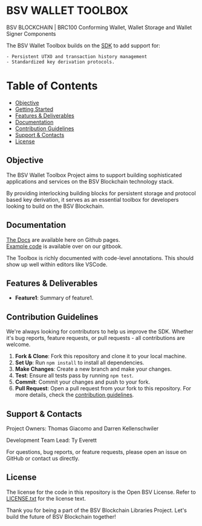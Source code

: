 # BSV WALLET TOOLBOX

BSV BLOCKCHAIN | BRC100 Conforming Wallet, Wallet Storage and Wallet Signer Components

The BSV Wallet Toolbox builds on the [SDK](https://bitcoin-sv.github.io/ts-sdk) to add support for:

    - Persistent UTXO and transaction history management
    - Standardized key derivation protocols.

# Table of Contents

- [Objective](#objective)
- [Getting Started](#getting-started)
- [Features \& Deliverables](#features--deliverables)
- [Documentation](#documentation)
- [Contribution Guidelines](#contribution-guidelines)
- [Support \& Contacts](#support--contacts)
- [License](#license)

## Objective

The BSV Wallet Toolbox Project aims to support building sophisticated applications and services on the BSV Blockchain technology stack.

By providing interlocking building blocks for persistent storage and protocol based key derivation, it serves as an essential toolbox for developers looking to build on the BSV Blockchain.

## Documentation

[The Docs](https://bitcoin-sv.github.io/wallet-toolbox) are available here on Github pages.  
[Example code](https://docs.bsvblockchain.org/guides/sdks/ts/examples) is available over on our gitbook.  

The Toolbox is richly documented with code-level annotations. This should show up well within editors like VSCode.  


## Features & Deliverables

- **Feature1**: Summary of feature1.

## Contribution Guidelines

We're always looking for contributors to help us improve the SDK. Whether it's bug reports, feature requests, or pull requests - all contributions are welcome.

1. **Fork & Clone**: Fork this repository and clone it to your local machine.
2. **Set Up**: Run `npm install` to install all dependencies.
3. **Make Changes**: Create a new branch and make your changes.
4. **Test**: Ensure all tests pass by running `npm test`.
5. **Commit**: Commit your changes and push to your fork.
6. **Pull Request**: Open a pull request from your fork to this repository.
For more details, check the [contribution guidelines](./CONTRIBUTING.md).

## Support & Contacts

Project Owners: Thomas Giacomo and Darren Kellenschwiler

Development Team Lead: Ty Everett

For questions, bug reports, or feature requests, please open an issue on GitHub or contact us directly.

## License

The license for the code in this repository is the Open BSV License. Refer to [LICENSE.txt](./LICENSE.txt) for the license text.

Thank you for being a part of the BSV Blockchain Libraries Project. Let's build the future of BSV Blockchain together!
